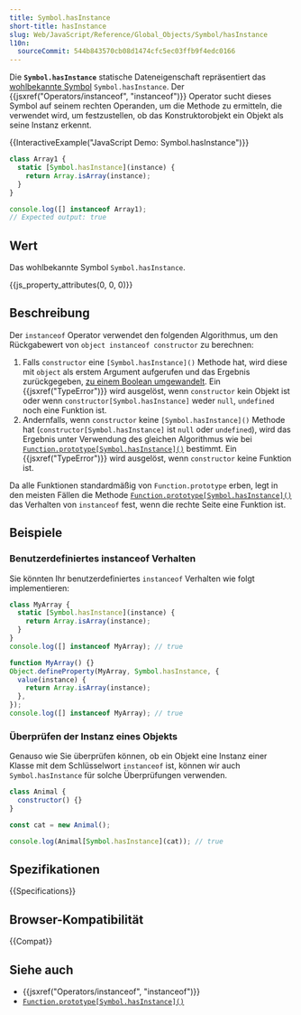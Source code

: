 ```yaml
---
title: Symbol.hasInstance
short-title: hasInstance
slug: Web/JavaScript/Reference/Global_Objects/Symbol/hasInstance
l10n:
  sourceCommit: 544b843570cb08d1474cfc5ec03ffb9f4edc0166
---
```


Die **`Symbol.hasInstance`** statische Dateneigenschaft repräsentiert das [wohlbekannte Symbol](/de/docs/Web/JavaScript/Reference/Global_Objects/Symbol#well-known_symbols) `Symbol.hasInstance`. Der {{jsxref("Operators/instanceof", "instanceof")}} Operator sucht dieses Symbol auf seinem rechten Operanden, um die Methode zu ermitteln, die verwendet wird, um festzustellen, ob das Konstruktorobjekt ein Objekt als seine Instanz erkennt.

{{InteractiveExample("JavaScript Demo: Symbol.hasInstance")}}

```js interactive-example
class Array1 {
  static [Symbol.hasInstance](instance) {
    return Array.isArray(instance);
  }
}

console.log([] instanceof Array1);
// Expected output: true
```

## Wert

Das wohlbekannte Symbol `Symbol.hasInstance`.

{{js_property_attributes(0, 0, 0)}}

## Beschreibung

Der `instanceof` Operator verwendet den folgenden Algorithmus, um den Rückgabewert von `object instanceof constructor` zu berechnen:

1. Falls `constructor` eine `[Symbol.hasInstance]()` Methode hat, wird diese mit `object` als erstem Argument aufgerufen und das Ergebnis zurückgegeben, [zu einem Boolean umgewandelt](/de/docs/Web/JavaScript/Reference/Global_Objects/Boolean#boolean_coercion). Ein {{jsxref("TypeError")}} wird ausgelöst, wenn `constructor` kein Objekt ist oder wenn `constructor[Symbol.hasInstance]` weder `null`, `undefined` noch eine Funktion ist.
2. Andernfalls, wenn `constructor` keine `[Symbol.hasInstance]()` Methode hat (`constructor[Symbol.hasInstance]` ist `null` oder `undefined`), wird das Ergebnis unter Verwendung des gleichen Algorithmus wie bei [`Function.prototype[Symbol.hasInstance]()`](/de/docs/Web/JavaScript/Reference/Global_Objects/Function/Symbol.hasInstance) bestimmt. Ein {{jsxref("TypeError")}} wird ausgelöst, wenn `constructor` keine Funktion ist.

Da alle Funktionen standardmäßig von `Function.prototype` erben, legt in den meisten Fällen die Methode [`Function.prototype[Symbol.hasInstance]()`](/de/docs/Web/JavaScript/Reference/Global_Objects/Function/Symbol.hasInstance) das Verhalten von `instanceof` fest, wenn die rechte Seite eine Funktion ist.

## Beispiele

### Benutzerdefiniertes instanceof Verhalten

Sie könnten Ihr benutzerdefiniertes `instanceof` Verhalten wie folgt implementieren:

```js
class MyArray {
  static [Symbol.hasInstance](instance) {
    return Array.isArray(instance);
  }
}
console.log([] instanceof MyArray); // true
```

```js
function MyArray() {}
Object.defineProperty(MyArray, Symbol.hasInstance, {
  value(instance) {
    return Array.isArray(instance);
  },
});
console.log([] instanceof MyArray); // true
```

### Überprüfen der Instanz eines Objekts

Genauso wie Sie überprüfen können, ob ein Objekt eine Instanz einer Klasse mit dem Schlüsselwort `instanceof` ist, können wir auch `Symbol.hasInstance` für solche Überprüfungen verwenden.

```js
class Animal {
  constructor() {}
}

const cat = new Animal();

console.log(Animal[Symbol.hasInstance](cat)); // true
```

## Spezifikationen

{{Specifications}}

## Browser-Kompatibilität

{{Compat}}

## Siehe auch

- {{jsxref("Operators/instanceof", "instanceof")}}
- [`Function.prototype[Symbol.hasInstance]()`](/de/docs/Web/JavaScript/Reference/Global_Objects/Function/Symbol.hasInstance)
